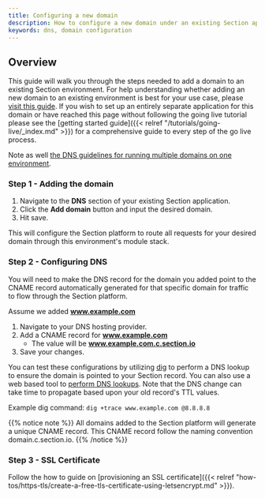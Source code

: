 ```yaml
---
title: Configuring a new domain
description: How to configure a new domain under an existing Section application.
keywords: dns, domain configuration
---
```


## Overview

This guide will walk you through the steps needed to add a domain to an existing Section environment. For help understanding whether adding an new domain to an
existing environment is best for your use case, please [visit this guide](/docs/platform/reference/new-app-or-env/). If you wish to set up an entirely separate application for this domain or have reached this page without following the going live tutorial please see the [getting started guide]({{< relref "/tutorials/going-live/_index.md" >}}) for a comprehensive guide to every step of the go live process.

Note as well [the DNS guidelines for running multiple domains on one environment](/docs/dns/reference/dns-with-multiple-domains/).

### Step 1 - Adding the domain

1. Navigate to the **DNS** section of your existing Section application.
1. Click the **Add domain** button and input the desired domain.
1. Hit save.

This will configure the Section platform to route all requests for your desired domain through this environment's module stack.

### Step 2 - Configuring DNS

You will need to make the DNS record for the domain you added point to the CNAME record automatically generated for that specific domain for traffic to flow through the Section platform.

Assume we added **www.example.com**

1. Navigate to your DNS hosting provider.
1. Add a CNAME record for **www.example.com**
    * The value will be **www.example.com.c.section.io**
1. Save your changes.

You can test these configurations by utilizing [dig](https://linux.die.net/man/1/dig) to perform a DNS lookup to ensure the domain is pointed to your Section record. You can also use a web based tool to [perform DNS lookups](https://www.whatsmydns.net/#CNAME/www.example.com). Note that the DNS change can take time to propagate based upon your old record's TTL values.

Example dig command: `dig +trace www.example.com @8.8.8.8`

{{% notice note %}}
All domains added to the Section platform will generate a unique CNAME record. This CNAME record follow the naming convention domain.c.section.io.
{{% /notice %}}

### Step 3 - SSL Certificate

Follow the how to guide on [provisioning an SSL certificate]({{< relref "how-tos/https-tls/create-a-free-tls-certificate-using-letsencrypt.md" >}}).
